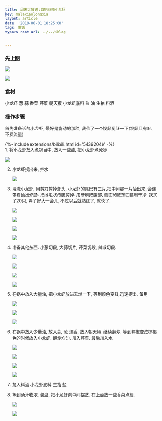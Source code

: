 ```yaml
---
title: 周末大放送:自制麻辣小龙虾
key: malaxiaolongxia
layout: article
date: '2019-06-01 18:25:00'
tags: 做饭 
typora-root-url: ../../iblog


---
```


### 先上图

![](https://imgs.zhangbaobao.cn/img/3181559470754_.pic.jpg)

![](https://imgs.zhangbaobao.cn/img/3191559470755_.pic.jpg)



### 食材

小龙虾 葱 蒜 香菜 芹菜 朝天椒 小龙虾底料 盐 油  生抽 料酒

### 操作步骤

 首先准备活的小龙虾, 最好是能动的那种, 我传了一个视频见证一下(视频只有3s, 不费流量)

<div>{%- include extensions/bilibili.html id='54392046' -%}</div>
1. 将小龙虾放入煮锅当中, 放入一些醋, 把小龙虾煮死😆

   ![](https://imgs.zhangbaobao.cn/img/2961559470715_.pic.jpg)

2. 小龙虾捞出来, 控水

   ![](https://imgs.zhangbaobao.cn/img/3051559470733_.pic.jpg)

3. 清洗小龙虾, 用剪刀剪掉虾头, 小龙虾的尾巴有三片,把中间那一片抽出来, 会连带着抽出虾肠. 把绒毛状的腮剪掉. 用牙刷把腹部, 侧面的脏东西都刷干净. 我买了20只, 弄了好大一会儿, 不过以后就熟练了, 就快了.

   ![](https://imgs.zhangbaobao.cn/img/2971559470716_.pic.jpg)

   ![](https://imgs.zhangbaobao.cn/img/2991559470718_.pic.jpg)

   ![](https://imgs.zhangbaobao.cn/img/2981559470717_.pic.jpg)

   ![](https://imgs.zhangbaobao.cn/img/3031559470732_.pic.jpg)

4. 准备其他东西. 小葱切段, 大蒜切片, 芹菜切段, 辣椒切段.

   ![](https://imgs.zhangbaobao.cn/img/3061559470734_.pic.jpg)

   ![](https://imgs.zhangbaobao.cn/img/3071559470735_.pic.jpg)

   ![](https://imgs.zhangbaobao.cn/img/3081559470736_.pic.jpg)

   ![](https://imgs.zhangbaobao.cn/img/3091559470737_.pic.jpg)

6. 在锅中放入大量油, 把小龙虾放进去焯一下, 等到颜色变红,迅速捞出. 备用

   ![](https://imgs.zhangbaobao.cn/img/3101559470738_.pic.jpg)

   ![](https://imgs.zhangbaobao.cn/img/3111559470739_.pic.jpg)

   

   ![](https://imgs.zhangbaobao.cn/img/3121559470740_.pic.jpg)

7. 在锅中放入少量油, 放入蒜, 葱 煸香, 放入朝天椒. 继续翻炒. 等到辣椒变成棕褐色的时候放入小龙虾. 翻炒均匀, 加入芹菜, 最后加入水

   ![](https://imgs.zhangbaobao.cn/img/3131559470750_.pic.jpg)

   ![](https://imgs.zhangbaobao.cn/img/3141559470751_.pic.jpg)

   ![](https://imgs.zhangbaobao.cn/img/3161559470752_.pic.jpg)

   ![](https://imgs.zhangbaobao.cn/img/3171559470753_.pic.jpg)

8. 加入料酒  小龙虾底料 生抽 盐

9. 等到汤汁收浓. 装盘, 把小龙虾向中间摆放. 在上面放一些香菜点缀.

   ![](https://imgs.zhangbaobao.cn/img/3181559470754_.pic.jpg)

   ![](https://imgs.zhangbaobao.cn/img/3191559470755_.pic.jpg)